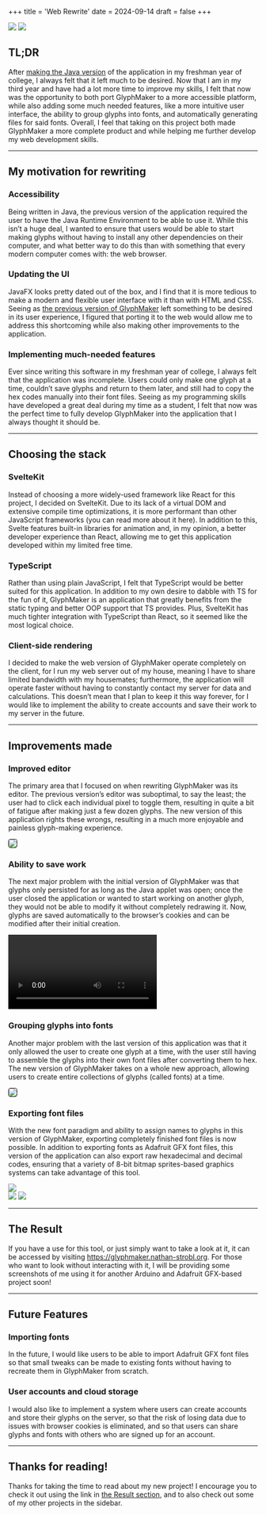 +++
title = 'Web Rewrite'
date = 2024-09-14
draft = false
+++
<div class="technologies">
	<a title="SvelteKit"><img src="/technologies-logos/sveltekit.png"></a>
	<a title="TypeScript"><img src="/technologies-logos/typescript.png"></a>
</div>

## TL;DR
After [making the Java version](/glyphmaker/java) of the application in my freshman year of college, I always felt that it left much to be desired. Now that I am in my third year and have had a lot more time to improve my skills, I felt that now was the opportunity to both port GlyphMaker to a more accessible platform, while also adding some much needed features, like a more intuitive user interface, the ability to group glyphs into fonts, and automatically generating files for said fonts. Overall, I feel that taking on this project both made GlyphMaker a more complete product and while helping me further develop my web development skills. 

---

## My motivation for rewriting
### Accessibility
Being written in Java, the previous version of the application required the user to have the Java Runtime Environment to be able to use it. While this isn’t a huge deal, I wanted to ensure that users would be able to start making glyphs without having to install any other dependencies on their computer, and what better way to do this than with something that every modern computer comes with: the web browser.

### Updating the UI
JavaFX looks pretty dated out of the box, and I find that it is more tedious to make a modern and flexible user interface with it than with HTML and CSS. Seeing as [the previous version of GlyphMaker](/glyphmaker/java) left something to be desired in its user experience, I figured that porting it to the web would allow me to address this shortcoming while also making other improvements to the application.

### Implementing much-needed features
Ever since writing this software in my freshman year of college, I always felt that the application was incomplete. Users could only make one glyph at a time, couldn’t save glyphs and return to them later, and still had to copy the hex codes manually into their font files. Seeing as my programming skills have developed a great deal during my time as a student, I felt that now was the perfect time to fully develop GlyphMaker into the application that I always thought it should be.

---

## Choosing the stack
### SvelteKit
Instead of choosing a more widely-used framework like React for this project, I decided on SvelteKit. Due to its lack of a virtual DOM and extensive compile time optimizations, it is more performant than other JavaScript frameworks (you can read more about it here). In addition to this, Svelte features built-in libraries for animation and, in my opinion, a better developer experience than React, allowing me to get this application developed within my limited free time. 

### TypeScript
Rather than using plain JavaScript, I felt that TypeScript would be better suited for this application. In addition to my own desire to dabble with TS for the fun of it, GlyphMaker is an application that greatly benefits from the static typing and better OOP support that TS provides. Plus, SvelteKit has much tighter integration with TypeScript than React, so it seemed like the most logical choice. 

### Client-side rendering
I decided to make the web version of GlyphMaker operate completely on the client, for I run my web server out of my house, meaning I have to share limited bandwidth with my housemates; furthermore, the application will operate faster without having to constantly contact my server for data and calculations. This doesn’t mean that I plan to keep it this way forever, for I would like to implement the ability to create accounts and save their work to my server in the future. 

---

## Improvements made
### Improved editor
The primary area that I focused on when rewriting GlyphMaker was its editor. The previous version’s editor was suboptimal, to say the least; the user had to click each individual pixel to toggle them, resulting in quite a bit of fatigue after making just a few dozen glyphs. The new version of this application rights these wrongs, resulting in a much more enjoyable and painless glyph-making experience.

<img src="/media/glyphmaker/web/editor-dragging.gif" style="border: 1px solid; border-radius: 0.25rem">

### Ability to save work
The next major problem with the initial version of GlyphMaker was that glyphs only persisted for as long as the Java applet was open; once the user closed the application or wanted to start working on another glyph, they would not be able to modify it without completely redrawing it. Now, glyphs are saved automatically to the browser’s cookies and can be modified after their initial creation.

<video autoplay loop>
	<source src="/media/glyphmaker/web/switching-between-glyphs.mp4" type="video/mp4">
</video>

### Grouping glyphs into fonts
Another major problem with the last version of this application was that it only allowed the user to create one glyph at a time, with the user still having to assemble the glyphs into their own font files after converting them to hex. The new version of GlyphMaker takes on a whole new approach, allowing users to create entire collections of glyphs (called fonts) at a time. 

<img src="/media/glyphmaker/web/font-contents.png" style="border: 1px solid; border-radius: 0.25rem">

### Exporting font files
With the new font paradigm and ability to assign names to glyphs in this version of GlyphMaker, exporting completely finished font files is now possible. In addition to exporting fonts as Adafruit GFX font files, this version of the application can also export raw hexadecimal and decimal codes, ensuring that a variety of 8-bit bitmap sprites-based graphics systems can take advantage of this tool.

<div class="image-grid">
	<img src="/media/glyphmaker/web/export-modal.png">
	<div class="image-grid">
		<img src="/media/glyphmaker/web/export-file-1.png">
		<img src="/media/glyphmaker/web/export-file-2.png">
	</div>
</div>

---

## The Result
If you have a use for this tool, or just simply want to take a look at it, it can be accessed by visiting https://glyphmaker.nathan-strobl.org. For those who want to look without interacting with it, I will be providing some screenshots of me using it for another Arduino and Adafruit GFX-based project soon!

---

## Future Features
### Importing fonts
In the future, I would like users to be able to import Adafruit GFX font files so that small tweaks can be made to existing fonts without having to recreate them in GlyphMaker from scratch.

### User accounts and cloud storage
I would also like to implement a system where users can create accounts and store their glyphs on the server, so that the risk of losing data due to issues with browser cookies is eliminated, and so that users can share glyphs and fonts with others who are signed up for an account. 

---

## Thanks for reading!
Thanks for taking the time to read about my new project! I encourage you to check it out using the link in [the Result section](#the-result), and to also check out some of my other projects in the sidebar.
